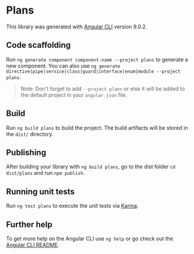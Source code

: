 # Plans

This library was generated with [Angular CLI](https://github.com/angular/angular-cli) version 9.0.2.

## Code scaffolding

Run `ng generate component component-name --project plans` to generate a new component. You can also use `ng generate directive|pipe|service|class|guard|interface|enum|module --project plans`.
> Note: Don't forget to add `--project plans` or else it will be added to the default project in your `angular.json` file. 

## Build

Run `ng build plans` to build the project. The build artifacts will be stored in the `dist/` directory.

## Publishing

After building your library with `ng build plans`, go to the dist folder `cd dist/plans` and run `npm publish`.

## Running unit tests

Run `ng test plans` to execute the unit tests via [Karma](https://karma-runner.github.io).

## Further help

To get more help on the Angular CLI use `ng help` or go check out the [Angular CLI README](https://github.com/angular/angular-cli/blob/master/README.md).
